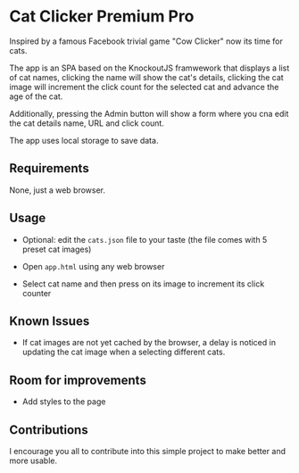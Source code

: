 # Cat Clicker Premium Pro

Inspired by a famous Facebook trivial game "Cow Clicker" now its time for cats.

The app is an SPA based on the KnockoutJS framwework that displays a list of cat names, clicking the name will show the cat's details, clicking the cat image will increment the click count for the selected cat and advance the age of the cat.

Additionally, pressing the Admin button will show a form where you cna edit the cat details name, URL and click count.

The app uses local storage to save data.

## Requirements

None, just a web browser.

## Usage

* Optional: edit the `cats.json` file to your taste (the file comes with 5 preset cat images)

* Open `app.html` using any web browser

* Select cat name and then press on its image to increment its click counter

## Known Issues

* If cat images are not yet cached by the browser, a delay is noticed in updating the cat image when a selecting different cats.

## Room for improvements

* Add styles to the page

## Contributions

I encourage you all to contribute into this simple project to make better and more usable.